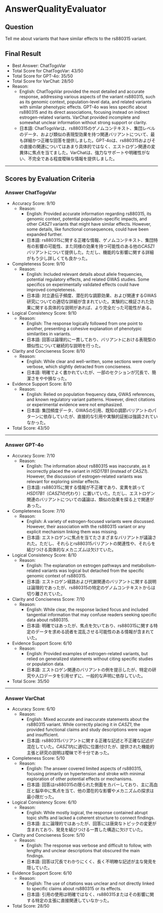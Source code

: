 # AnswerQualityEvaluator

## Question

Tell me about variants that have similar effects to the rs880315 variant.

## Final Result

- Best Answer: ChatTogoVar
- Total Score for ChatTogoVar: 43/50
- Total Score for GPT-4o: 35/50
- Total Score for VarChat: 28/50
- Reason:
  - English: ChatTogoVar provided the most detailed and accurate response, addressing various aspects of the variant rs880315, such as its genomic context, population-level data, and related variants with similar phenotypic effects. GPT-4o was less specific about rs880315 and its direct associations, focusing instead on indirect estrogen-related variants. VarChat provided incomplete and somewhat unclear information without strong support or clarity.
  - 日本語: ChatTogoVarは、rs880315のゲノムコンテキスト、集団レベルのデータ、および類似の表現型効果を持つ関連バリアントについて、最も詳細かつ正確な回答を提供しました。GPT-4oは、rs880315およびその直接の関連についてはあまり具体的ではなく、エストロゲン関連の変異体に焦点を当てました。VarChatは、強力なサポートや明確性がない、不完全である程度曖昧な情報を提供しました。

---

## Scores by Evaluation Criteria

### Answer ChatTogoVar
- Accuracy Score: 9/10
  - Reason: 
    - English: Provided accurate information regarding rs880315, its genomic context, potential population-specific impacts, and other *CASZ1* variants that might have similar effects. However, some details, like functional consequences, could have been expanded further.
    - 日本語: rs880315に関する正確な情報、ゲノムコンテキスト、集団特有の影響の可能性、また同様の効果を持つ可能性のある他の*CASZ1*バリアントについて提供した。ただし、機能的な影響に関する詳細がもう少し詳しくても良かった。
- Completeness Score: 9/10
  - Reason: 
    - English: Included relevant details about allele frequencies, potential regulatory effects, and related GWAS studies. Some specifics on experimentally validated effects could have improved completeness.
    - 日本語: 対立遺伝子頻度、潜在的な調節効果、および関連するGWAS研究についての適切な詳細が含まれていた。実験的に検証された効果に関する具体的な説明があれば、より完全だった可能性がある。
- Logical Consistency Score: 9/10
  - Reason: 
    - English: The response logically followed from one point to another, presenting a cohesive explanation of phenotypic similarities in variants.
    - 日本語: 回答は論理的に一貫しており、バリアントにおける表現型の類似性について継続的な説明を行った。
- Clarity and Conciseness Score: 8/10
  - Reason: 
    - English: While clear and well-written, some sections were overly verbose, which slightly detracted from conciseness.
    - 日本語: 明確でよく書かれていたが、一部のセクションが冗長で、簡潔さをやや損なった。
- Evidence Support Score: 8/10
  - Reason: 
    - English: Relied on population frequency data, GWAS references, and known regulatory variant patterns. However, direct citations or experimental evidence were not emphasized.
    - 日本語: 集団頻度データ、GWASの引用、既知の調節バリアントのパターンに依存していたが、直接的な引用や実験的証拠は強調されていなかった。
- Total Score: 43/50

---

### Answer GPT-4o
- Accuracy Score: 7/10
  - Reason: 
    - English: The information about rs880315 was inaccurate, as it incorrectly placed the variant in *HSD17B1* (instead of *CASZ1*). However, the discussion of estrogen-related variants was relevant for exploring similar effects.
    - 日本語: rs880315に関する情報が不正確であり、変異を誤って*HSD17B1*（*CASZ1*の代わり）に置いていた。ただし、エストロゲン関連のバリアントについての議論は、類似の効果を探る上で関連があった。
- Completeness Score: 7/10
  - Reason: 
    - English: A variety of estrogen-focused variants were discussed. However, their association with the rs880315 variant or any explicit mechanism linking them was missing.
    - 日本語: エストロゲンに焦点を当てたさまざまなバリアントが議論された。ただし、それらとrs880315バリアントの関連性や、それらを結びつける具体的なメカニズムは欠けていた。
- Logical Consistency Score: 8/10
  - Reason: 
    - English: The explanation on estrogen pathways and metabolism-related variants was logical but detached from the specific genomic context of rs880315.
    - 日本語: エストロゲン経路および代謝関連のバリアントに関する説明は論理的であったが、rs880315の特定のゲノムコンテキストからは切り離されていた。
- Clarity and Conciseness Score: 7/10
  - Reason: 
    - English: While clear, the response lacked focus and included tangential information that may confuse readers seeking specific data about rs880315.
    - 日本語: 明確ではあったが、焦点を欠いており、rs880315に関する特定のデータを求める読者を混乱させる可能性のある情報が含まれていた。
- Evidence Support Score: 6/10
  - Reason: 
    - English: Provided examples of estrogen-related variants, but relied on generalized statements without citing specific studies or population data.
    - 日本語: エストロゲン関連のバリアントの例を提示したが、特定の研究や人口データを引用せずに、一般的な声明に依存していた。
- Total Score: 35/50

---

### Answer VarChat
- Accuracy Score: 6/10
  - Reason: 
    - English: Mixed accurate and inaccurate statements about the rs880315 variant. While correctly placing it in *CASZ1*, the provided functional claims and study descriptions were vague and insufficient.
    - 日本語: rs880315バリアントに関する正確な記述と不正確な記述が混在していた。*CASZ1*内に適切に位置付けたが、提供された機能的主張と研究の説明は曖昧で不十分であった。
- Completeness Score: 5/10
  - Reason: 
    - English: The answer covered limited aspects of rs880315, focusing primarily on hypertension and stroke with minimal exploration of other potential effects or mechanisms.
    - 日本語: 回答はrs880315の限られた側面をカバーしており、主に高血圧と脳卒中に焦点を当て、他の潜在的な影響やメカニズムの探求は最小限だった。
- Logical Consistency Score: 6/10
  - Reason: 
    - English: While mostly logical, the response contained abrupt topic shifts and lacked a coherent structure to connect findings.
    - 日本語: 主に論理的ではあったが、回答には唐突なトピックの変更が含まれており、発見を結びつける一貫した構造に欠けていた。
- Clarity and Conciseness Score: 5/10
  - Reason: 
    - English: The response was verbose and difficult to follow, with lengthy and unclear descriptions that obscured the main findings.
    - 日本語: 回答は冗長でわかりにくく、長く不明瞭な記述が主な発見を隠していた。
- Evidence Support Score: 6/10
  - Reason: 
    - English: The use of citations was unclear and not directly linked to specific claims about rs880315 or its effects.
    - 日本語: 引用の使用は明確ではなく、rs880315またはその影響に関する特定の主張に直接関連していなかった。
- Total Score: 28/50